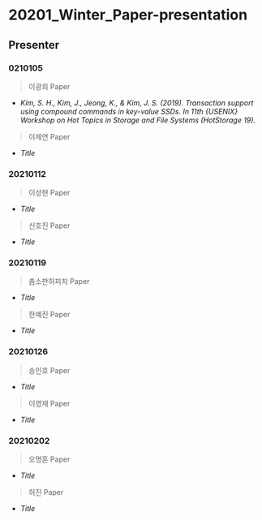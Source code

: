 # 20201_Winter_Paper-presentation

## Presenter
### 0210105
> 이광희 Paper
- *Kim, S. H., Kim, J., Jeong, K., & Kim, J. S. (2019). Transaction support using compound commands in key-value SSDs. In 11th {USENIX} Workshop on Hot Topics in Storage and File Systems (HotStorage 19).*

> 이제연 Paper
- *Title*

### 20210112
> 이성현 Paper
- *Title*

> 신호진 Paper
- *Title*

### 20210119
> 촘소판하피치 Paper
- *Title*

> 한예진 Paper
- *Title*

### 20210126
> 송인호 Paper
- *Title*

> 이영재 Paper
- *Title*

### 20210202
> 오명훈 Paper
- *Title*

> 허진 Paper
- *Title*
